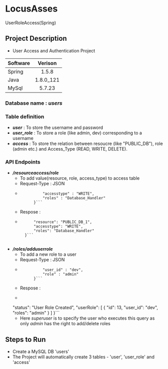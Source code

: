 # LocusAsses
UserRoleAccess(Spring)

## Project Description
- User Access and Authentication Project

| Software   |      Verison  | 
|----------  |:-------------:|
| Spring     |  1.5.8        |
| Java       |  1.8.0_121    |
|  MySql     |  5.7.23       |

### Database name : ***users***
### Table definition
- ***user*** : To store the username and password
- ***user_role*** : To store a role (like admin, dev) corresponding to a username
- ***access*** : To store the relation between resoucre (like "PUBLIC_DB"), role (admin etc.) and Access_Type (READ, WRITE, DELETE).

### API Endpoints
- ***/resourceaccess/role*** 
    - To add value(resource,  role, access_type) to access table
    - Request-Type : JSON
    - ``` { "resource" : "PUBLIC_DB_1",
                "accesstype" : "WRITE",
                "roles" : "Database_Handler"
            }```
    - Respose :
    - ```{ "id": 7,
            "resource": "PUBLIC_DB_1",
            "accesstype": "WRITE",
            "roles": "Database_Handler"
        }```
        
- ***/roles/adduserrole*** 
    - To add a new role to a user
    - Request-Type : JSON
    - ``` { "superuser" : "akash",
                "user_id" : "dev",
                "role" : "admin"
            }```
    - Respose :
    - ```{
    "status": "User Role Created",
    "userRole": [
        {
            "id": 13,
            "user_id": "dev",
            "roles": "admin"
        }
    ]
}```
    - Here *superuser* is to specify the user who executes this query as only *admin* has the right to add/delete roles

## Steps to Run
- Create a MySQL DB 'users'
- The Project will automatically create 3 tables - 'user', 'user_role' and 'access'

